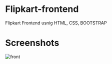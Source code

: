 # Flipkart-frontend
Flipkart Frontend usnig HTML, CSS, BOOTSTRAP

# Screenshots
![front](https://github.com/AkashYadav7050/Flipkart-frontend/assets/144247340/632fa2f1-b4db-4893-8430-f9dc2dff4f71)

